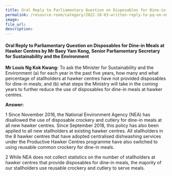 ```yaml
---  
title: Oral Reply to Parliamentary Question on Disposables for Dine-in Meals at Hawker Centres by Mr Baey Yam Keng, Senior Parliamentary Secretary for Sustainability and the Environment  
permalink: /resource-room/category/2022-10-03-written-reply-to-pq-on-non-disposables-for-dine-in-at-hawker-centres/
image:  
file_url:  
description:  
---  
```

#### Oral Reply to Parliamentary Question on Disposables for Dine-in Meals at Hawker Centres by Mr Baey Yam Keng, Senior Parliamentary Secretary for Sustainability and the Environment  

**Mr Louis Ng Kok Kwang:** To ask the Minister for Sustainability and the Environment (a) for each year in the past five years, how many and what percentage of stallholders at hawker centres have not provided disposables for dine-in meals; and (b) what steps the Ministry will take in the coming years to further reduce the use of disposables for dine-in meals at hawker centres.

**Answer:**

1 Since November 2016, the National Environment Agency (NEA) has disallowed the use of disposable crockery and cutlery for dine-in meals at all new hawker centres. Since September 2018, this policy has also been applied to all new stallholders at existing hawker centres. All stallholders in the 8 hawker centres that have adopted centralised dishwashing services under the Productive Hawker Centres programme have also switched to using reusable common crockery for dine-in meals.

2 While NEA does not collect statistics on the number of stallholders at hawker centres that provide disposables for dine-in meals, the majority of our stallholders use reusable crockery and cutlery to serve meals.
